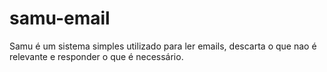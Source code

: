 # samu-email
Samu é um sistema simples utilizado para ler emails, descarta o que nao é relevante e responder o que é necessário.
